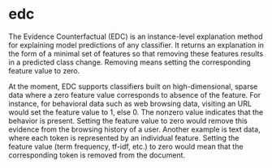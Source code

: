 # edc

The Evidence Counterfactual (EDC) is an instance-level explanation method for explaining model predictions of any classifier. It returns an explanation in the form of a minimal set of features so that removing these features results in a predicted class change. Removing means setting the corresponding feature value to zero.

At the moment, EDC supports classifiers built on high-dimensional, sparse data where a zero feature value corresponds to absence of the feature. For instance, for behavioral data such as web browsing data, visiting an URL would set the feature value to 1, else 0. The nonzero value indicates that the behavior is present. Setting the feature value to zero would remove this evidence from the browsing history of a user. Another example is text data, where each token is represented by an individual feature. Setting the feature value (term frequency, tf-idf, etc.) to zero would mean that the corresponding token is removed from the document. 

